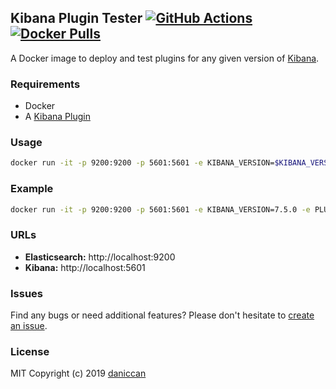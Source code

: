 ## Kibana Plugin Tester [![GitHub Actions](https://github.com/daniccan/kibana-plugin-tester/workflows/Deploy%20to%20DockerHub/badge.svg)](https://github.com/daniccan/kibana-plugin-tester) [![Docker Pulls](https://img.shields.io/docker/pulls/daniccan/kibana-plugin-tester.svg)](https://hub.docker.com/r/daniccan/kibana-plugin-tester)

A Docker image to deploy and test plugins for any given version of [Kibana](https://github.com/elastic/kibana).

### Requirements

- Docker
- A [Kibana Plugin](https://github.com/elastic/kibana/tree/master/packages/kbn-plugin-generator)

### Usage

```bash
docker run -it -p 9200:9200 -p 5601:5601 -e KIBANA_VERSION=$KIBANA_VERSION -e PLUGIN_FILE_NAME=$PLUGIN_FILE_NAME -v $KIBANA_PLUGIN_PATH:/kibana-plugin --rm daniccan/kibana-plugin-tester
```

### Example

```bash
docker run -it -p 9200:9200 -p 5601:5601 -e KIBANA_VERSION=7.5.0 -e PLUGIN_FILE_NAME=my_plugin.zip -v /home/username/my_plugin:/kibana-plugin --rm daniccan/kibana-plugin-tester
```

### URLs

- **Elasticsearch:** http://localhost:9200
- **Kibana:** http://localhost:5601

### Issues

Find any bugs or need additional features? Please don't hesitate to [create an issue](https://github.com/daniccan/kibana-plugin-tester/issues/new).

### License

MIT Copyright (c) 2019 [daniccan](https://github.com/daniccan)
